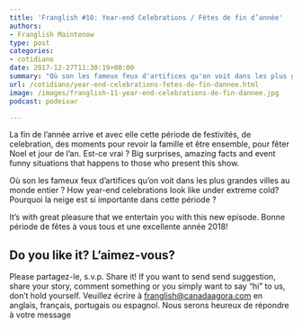 ```yaml
---
title: 'Franglish #10: Year-end Celebrations / Fêtes de fin d’année'
authors:
- Franglish Maintenow
type: post
categories:
- cotidiano
date: 2017-12-27T11:30:19+00:00
summary: "Où son les fameux feux d'artifices qu'on voit dans les plus grandes villes au monde entier ? How year-end celebrations look like under extreme cold? Pourquoi la neige est si importante dans cette période ?"
url: /cotidiano/year-end-celebrations-fetes-de-fin-dannee.html
image: /images/franglish-11-year-end-celebrations-de-fin-dannee.jpg
podcast: podeixar

---
```

La fin de l&#8217;année arrive et avec elle cette période de festivités, de celebration, des moments pour revoir la famille et être ensemble, pour fêter Noel et jour de l&#8217;an. Est-ce vrai ? Big surprises, amazing facts and event funny situations that happens to those who present this show.

Où son les fameux feux d&#8217;artifices qu&#8217;on voit dans les plus grandes villes au monde entier ? How year-end celebrations look like under extreme cold? Pourquoi la neige est si importante dans cette période ?

It&#8217;s with great pleasure that we entertain you with this new episode. Bonne période de fêtes à vous tous et une excellente année 2018!

## Do you like it? L&#8217;aimez-vous?

Please partagez-le, s.v.p. Share it!&nbsp;If you want to send send suggestion, share your story, comment something or you simply want to say “hi” to us, don’t hold yourself.&nbsp;Veuillez écrire à&nbsp;<franglish@canadaagora.com>&nbsp;en anglais, français, portugais ou espagnol. Nous serons heureux de répondre à votre message